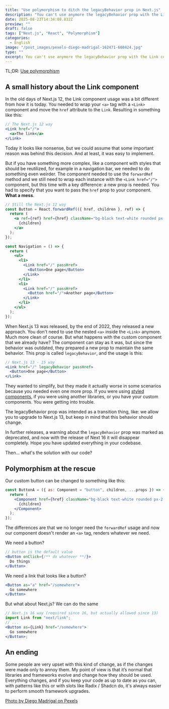 ```yaml
---
title: "Use polymorphism to ditch the legacyBehavior prop in Next.js"
description: "You can't use anymore the legacyBehavior prop with the Link components"
date: 2025-08-23T14:34:08.832Z
preview: ""
draft: false
tags: ["Next.js", "React", "Polymorphism"]
categories:
  - English
image: "/post_images/pexels-diego-madrigal-162471-668424.jpg"
type: ""
excerpt: You can't use anymore the legacyBehavior prop with the Link components and you can use the polymorphic component pattern to achieve a clean solution.
---
```


TL;DR: [Use polymorphism](#polymorphism-at-the-rescue)

## A small history about the Link component

In the old days of Next.js 12, the Link component usage was a bit different from how it is today. You needed to wrap your `<a>` tag with a `<Link>` component and move the `href` attribute to the `Link`. Resulting in something like this:

```jsx
// The Next.js 12 way
<Link href="/">
  <a>The link</a>
</Link>
```

Today it looks like nonsense, but we could assume that some important reason was behind this decision. And at least, it was easy to implement.

But if you have something more complex, like a component with styles that should be reutilized, for example in a navigation bar, we needed to do something even weirder. The component needed to use the `forwardRef` method and we still need to wrap each instance with the `<Link href="/">` component, but this time with a key difference: a new prop is needed. You had to specify that you want to pass the `href` prop to your component. **What a mess**.

```jsx /passHref/ /forwardRef/
// Still the Next.js 12 way
const Button = React.forwardRef(({ href, children }, ref) => {
  return (
    <a ref={ref} href={href} className="bg-black text-white rounded px-2 py-1">
      {children}
    </a>
  );
});

const Navigation = () => {
  return (
    <ul>
      <li>
        <Link href="/" passHref>
          <Button>One page</Button>
        </Link>
      </li>
      <li>
        <Link href="/" passHref>
          <Button href="/">Another page</Button>
        </Link>
      </li>
    </ul>
  );
});
```

When Next.js 13 was released, by the end of 2022, they released a new approach. You don't need to use the nested `<a>` inside the `<Link>` anymore. Much more clean of course. But what happens with the custom component that we already have? The component can stay as it was, but since the behavior was outdated, they prepared a new prop to maintain the same behavior. This prop is called `legacyBehavior`, and the usage is this:

```jsx /legacyBehavior/
// Next.js 13 - 15 way
<Link href="/" legacyBehavior passHref>
  <Button>One page</Button>
</Link>
```

They wanted to simplify, but they made it actually worse in some scenarios because you needed even one more prop. If you were using [styled components](https://styled-components.com/), if you were using another libraries, or you have your custom components. You were getting into trouble.

The legacyBehavior prop was intended as a transition thing, like: we allow you to upgrade to Next.js 13, but keep in mind that this behavior should change.

In further releases, a warning about the `legacyBehavior` prop was marked as deprecated, and now with the release of Next 16 it will disappear completely. Hope you have updated everything in your codebase.

Then... what's the solution with our code?

## Polymorphism at the rescue

Our custom button can be changed to something like this:

```jsx
const ButtonA = ({ as: Component = "button", children, ...props }) => {
  return (
    <Component href={href} className="bg-black text-white rounded px-2 py-1">
      {children}
    </Component>
  );
});
```

The differences are that we no longer need the `forwardRef` usage and now our component doesn't render an `<a>` tag, renders whatever we need.

We need a button?

```jsx
// button is the default value
<Button onClick={/** do whatever **/}>
  Do things
</Button>
```

We need a link that looks like a button?

```jsx
<Button as="a" href="/somewhere">
  Go somewhere
</Button>
```

But what about Next.js? We can do the same

```jsx
// Next.js 16 way (required since 16, but actually allowed since 13)
import Link from "next/link";
// ...
<Button as={Link} href="/somewhere">
  Go somewhere
</Button>;
```

## An ending

Some people are very upset with this kind of change, as if the changes were made only to annoy them. My point of view is that it’s normal that libraries and frameworks evolve and change how they should be used. Everything changes, and if you keep your code as up to date as you can, with patterns like this or with slots like Radix / Shadcn do, it's always easier to perform smooth framework upgrades.

[Photo by Diego Madrigal on Pexels](https://www.pexels.com/es-es/foto/mariposa-negra-roja-y-blanca-en-la-foto-de-primer-plano-668424/)
